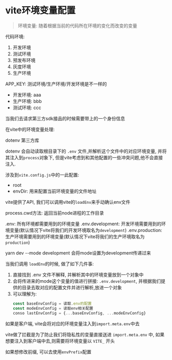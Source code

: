 # vite环境变量配置

> 环境变量: 随着根据当前的代码所在环境的变化而改变的变量

代码环境:
1. 开发环境
2. 测试环境
3. 预发布环境
4. 灰度环境
5. 生产环境

APP_KEY: 测试环境/生产环境/开发环境是不一样的
- 开发环境: aaa
- 生产环境: bbb
- 测试环境: ccc

当我们去请求第三方sdk接品的时候需要带上的一个身份信息

在vite中的环境变量处理:

dotenv 第三方库

dotenv 会自动读取根目录下的 `.env` 文件,并解析这个文件中的对应环境变量, 并将其注入到`process`对象下, 但是vite考虑到和其他配置的一些冲突问题,他不会直接注入.

涉及到`vite.config.js`中的一此配置:
- root
- envDir: 用来配置当前环境变量的文件地址

vite提供了API, 我们可以调用vite的`loadEnv`来手动确认env文件

process.cwd方法: 返回当前node进程的工作目录

.env: 所有环境都需要用到的环境变量
.env.development: 开发环境需要用到的环境变量(默认情况下vite将我们的开发环境取名为`development`)
.env.production: 生产环境需要用到的环境变量(默认情况下vite将我们的生产环境取名为`production`)

yarn dev --mode development 会将mode设置为development传递过来

当我们调用 `loadEnv`的时候, 做了如下几件事:
1. 直接找到 .env 文件不解释, 并解析其中的环境变量放到一个对象中 
2. 会将传进来的mode这个变量的值进行拼接: ```.env.development```, 并根据我们提供的目录去取对应的配置文件并进行解析,放进一个对象
3. 可以理解为:
   ```js
   const baseEnvConfig = 读取.env的配置
   const modeEnvConfig = 读取env相关配置
   conso lastEnvConfig = {...baseEnvConfig, ...modeEnvConfig}
   ```

如果是客户端, vite会将对应的环境变量注入到`import.meta.env`中去

vite做了拦截是为了防止我们将隐私性的变量直接送进 `import.meta.env` 中, 如果想要注入到客户端中去,则需要将环境变量以 `VITE_` 开头

如果想修改前缀, 可以去使用`envPrefix`配置

